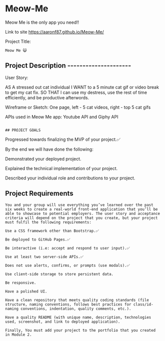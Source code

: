 # Meow-Me
Meow Me is the only app you need!!

Link to site
https://aaronf87.github.io/Meow-Me/

Project Title: 

    Meow Me 😺 

## Project Description  ---------------------


User Story:

AS A stressed out cat individual
I WANT to a 5 minute cat gif or video break to get my cat fix.
SO THAT I can use my destress, use the rest of time efficiently, and be productive afterwords.


Wireframe or Sketch:  One page, left - 5 cat videos, right - top 5 cat gifs


APIs used in Meow Me app:
Youtube API and Giphy API
```

## PROJECT GOALS
```
Progressed towards finalizing the MVP of your project.✅

By the end we will have done the following:

Demonstrated your deployed project.

Explained the technical implementation of your project.

Described your individual role and contributions to your project.



## Project Requirements
```
You and your group will use everything you’ve learned over the past six weeks to create a real-world front-end application that you’ll be able to showcase to potential employers. The user story and acceptance criteria will depend on the project that you create, but your project must fulfil the following requirements:

Use a CSS framework other than Bootstrap.✅

Be deployed to GitHub Pages.✅

Be interactive (i.e: accept and respond to user input).✅

Use at least two server-side APIs.✅

Does not use alerts, confirms, or prompts (use modals).✅

Use client-side storage to store persistent data.

Be responsive.

Have a polished UI.

Have a clean repository that meets quality coding standards (file structure, naming conventions, follows best practices for class/id-naming conventions, indentation, quality comments, etc.).

Have a quality README (with unique name, description, technologies used, screenshot, and link to deployed application).

Finally, You must add your project to the portfolio that you created in Module 2.
```
